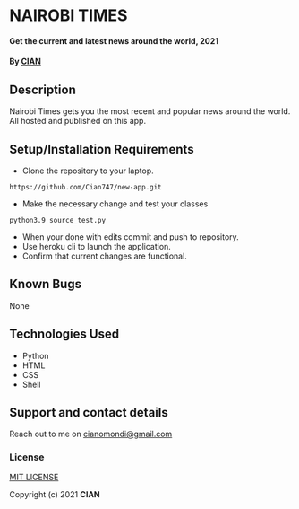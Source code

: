 # NAIROBI TIMES
#### Get the current and latest news around the world, 2021
#### By **[CIAN](https://github.com/Cian747)**
## Description
Nairobi Times gets you the most recent and popular news around the world. All hosted and published on this app.
## Setup/Installation Requirements
* Clone the repository to your laptop.
```
https://github.com/Cian747/new-app.git
```

* Make the necessary change and test your classes
```
python3.9 source_test.py
```

* When your done with edits commit and push to repository. 
* Use heroku cli to launch the application.
* Confirm that current changes are functional.

## Known Bugs
None
## Technologies Used
* Python
* HTML
* CSS
* Shell
## Support and contact details
Reach out to me on cianomondi@gmail.com
### License

[MIT LICENSE](license.txt)

Copyright (c) 2021 **CIAN**